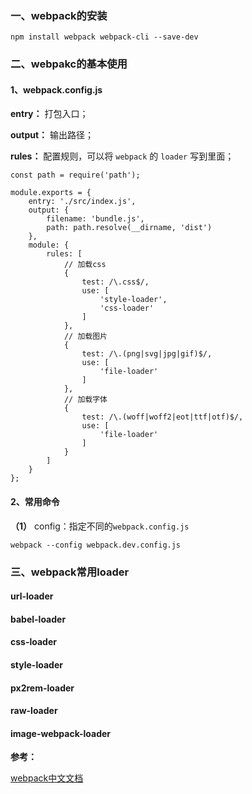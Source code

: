 ### 一、webpack的安装

```
npm install webpack webpack-cli --save-dev
```

### 二、webpakc的基本使用

#### 1、webpack.config.js

**entry：** 打包入口；

**output：** 输出路径；

**rules：** 配置规则，可以将 `webpack` 的 `loader` 写到里面；

```
const path = require('path');

module.exports = {
    entry: './src/index.js',
    output: {
        filename: 'bundle.js',
        path: path.resolve(__dirname, 'dist')
    },
    module: {
        rules: [
            // 加载css
            {
                test: /\.css$/,
                use: [
                    'style-loader',
                    'css-loader'
                ]
            },
            // 加载图片
            {
                test: /\.(png|svg|jpg|gif)$/,
                use: [
                    'file-loader'
                ]
            },
            // 加载字体
            {
                test: /\.(woff|woff2|eot|ttf|otf)$/,
                use: [
                    'file-loader'
                ]
            }
        ]
    }
};
```

#### 2、常用命令

**（1）** config：指定不同的`webpack.config.js`

```
webpack --config webpack.dev.config.js
```

### 三、webpack常用loader

#### url-loader

#### babel-loader

#### css-loader

#### style-loader

#### px2rem-loader

#### raw-loader

#### image-webpack-loader


**参考：**

[webpack中文文档](https://www.webpackjs.com/concepts/)